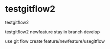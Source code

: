 # testgitflow2
testgitflow2


testgitflow2 newfeature  stay in branch develop 

use git flow create feature/newfeature/usegitflow
